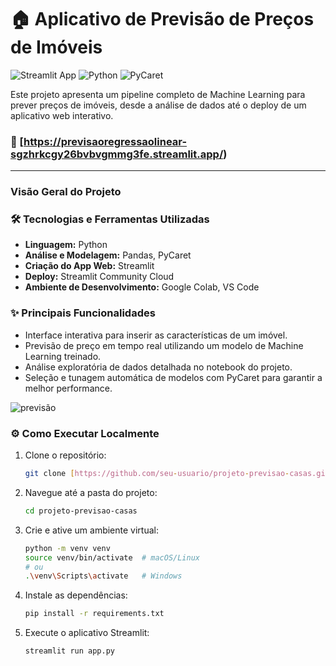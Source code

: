 # 🏠 Aplicativo de Previsão de Preços de Imóveis

![Streamlit App](https://img.shields.io/badge/Streamlit-App-blue?style=for-the-badge&logo=streamlit)
![Python](https://img.shields.io/badge/Python-3.9-blue?style=for-the-badge&logo=python)
![PyCaret](https://img.shields.io/badge/PyCaret-3.2-orange?style=for-the-badge)

Este projeto apresenta um pipeline completo de Machine Learning para prever preços de imóveis, desde a análise de dados até o deploy de um aplicativo web interativo.

### 🚀 [https://previsaoregressaolinear-sgzhrkcgy26bvbvgmmg3fe.streamlit.app/)

---

### Visão Geral do Projeto

### 🛠️ Tecnologias e Ferramentas Utilizadas

* **Linguagem:** Python
* **Análise e Modelagem:** Pandas, PyCaret
* **Criação do App Web:** Streamlit
* **Deploy:** Streamlit Community Cloud
* **Ambiente de Desenvolvimento:** Google Colab, VS Code

### ✨ Principais Funcionalidades

* Interface interativa para inserir as características de um imóvel.
* Previsão de preço em tempo real utilizando um modelo de Machine Learning treinado.
* Análise exploratória de dados detalhada no notebook do projeto.
* Seleção e tunagem automática de modelos com PyCaret para garantir a melhor performance.


![previsão](https://github.com/AlanDiego-py/Previs-o_Regress-o_Linear/blob/main/casa.png)

### ⚙️ Como Executar Localmente

1.  Clone o repositório:
    ```bash
    git clone [https://github.com/seu-usuario/projeto-previsao-casas.git](https://github.com/seu-usuario/projeto-previsao-casas.git)
    ```
2.  Navegue até a pasta do projeto:
    ```bash
    cd projeto-previsao-casas
    ```
3.  Crie e ative um ambiente virtual:
    ```bash
    python -m venv venv
    source venv/bin/activate  # macOS/Linux
    # ou
    .\venv\Scripts\activate   # Windows
    ```
4.  Instale as dependências:
    ```bash
    pip install -r requirements.txt
    ```
5.  Execute o aplicativo Streamlit:
    ```bash
    streamlit run app.py
    ```
